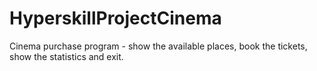 # HyperskillProjectCinema
Cinema purchase program - show the available places, book the tickets, show the statistics and exit.
